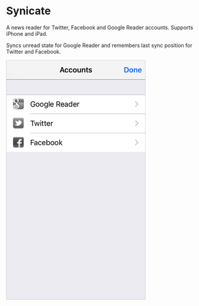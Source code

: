 # Synicate

A news reader for Twitter, Facebook and Google Reader accounts. Supports iPhone and iPad.

Syncs unread state for Google Reader and remembers last sync position for Twitter and Facebook.

<a href="https://www.lutzroeder.com/ios"><img src="Media/Screenshot.png" alt="Screenshot" align="left" width="375"></a>
